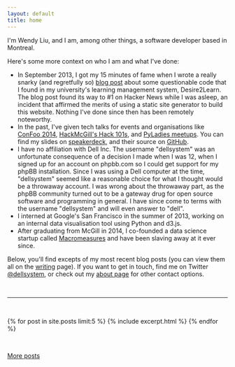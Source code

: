 ```yaml
---
layout: default
title: home
---
```


I'm Wendy Liu, and I am, among other things, a software developer based in
Montreal.

Here's some more context on who I am and what I've done:

* In September 2013, I got my 15 minutes of fame when I wrote a really snarky
  (and regretfully so) [blog post][d2l] about some questionable code that I
  found in my university's learning management system, Desire2Learn. The blog
  post found its way to #1 on Hacker News while I was asleep, an incident that
  affirmed the merits of using a static site generator to build this website.
  Nothing I've done since then has been remotely noteworthy.
* In the past, I've given tech talks for events and organisations like
  [ConFoo 2014][confoo_talk], [HackMcGill's Hack 101s][hack101_talks], and
  [PyLadies meetups][pyladies_talk]. You can find my slides on [speakerdeck],
  and their source on [GitHub][slides].
* I have no affiliation with Dell Inc. The username "dellsystem" was an
  unfortunate consequence of a decision I made when I was 12, when I signed up
  for an account on phpbb.com so I could get support for my phpBB installation.
  Since I was using a Dell computer at the time, "dellsystem" seemed like a
  reasonable choice for what I thought would be a throwaway account. I was
  wrong about the throwaway part, as the phpBB community turned out to be a
  gateway drug for open source software and programming in general. I have
  since come to terms with the username "dellsystem" and will even answer to
  "dell".
* I interned at Google's San Francisco in the summer of 2013, working on an
  internal data visualisation tool using Python and d3.js.
* After graduating from McGill in 2014, I co-founded a data science startup
  called [Macromeasures] and have been slaving away at it ever since.

Below, you'll find excepts of my most recent blog posts (you can view them all
on the [writing](/writing) page). If you want to get in touch, find me on
Twitter [@dellsystem](https://twitter.com/dellsystem), or check out my [about
page](/about#contact) for other contact options.

[github]: https://github.com/dellsystem
[confoo_talk]: https://github.com/dellsystem/slides/tree/master/confoo-2014/optimising-your-javascript
[hack101_talks]: https://github.com/dellsystem/slides/tree/master/hackmcgill
[pyladies_talk]: https://github.com/dellsystem/slides/tree/master/pyladies-montreal/git-and-github
[speakerdeck]: https://speakerdeck.com/dellsystem
[slides]: https://github.com/dellsystem/slides
[Wikinotes]: http://www.wikinotes.ca
[ctf]: http://taskforce.sus.mcgill.ca
[SSUNS in 2011]: https://github.com/dellsystem/ssuns-2011
[McMUN in 2013]: https://github.com/dellsystem/mcmun-2013
[McMUN again in 2014]: https://github.com/dellsystem/mcmun-2014
[phpBB.com]: https://phpbb.com
[diva.js]: http://ddmal.music.mcgill.ca/diva
[DDMAL]: http://ddmal.music.mcgill.ca
[Agora Octave]: http://agora.octave.org
[Network Dynamics lab]: http://networkdynamics.org
[McHacks]: http://mchacks.io
[frivolous.domains]: http://frivolous.domains
[Macromeasures]: http://macromeasures.com
[d2l]: /posts/dont-do-drugs-kids

<br />
<hr />
<br />

{% for post in site.posts limit:5 %}
{% include excerpt.html %}
{% endfor %}

<br />
<p class="centered"><a href="/writing">More posts</a></p>

